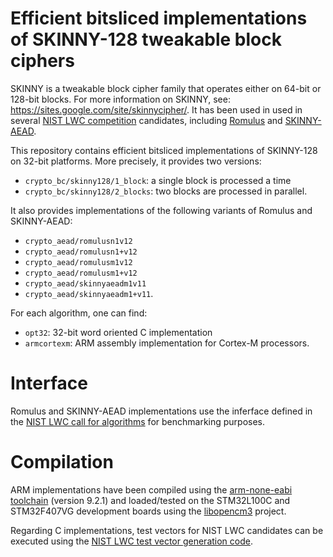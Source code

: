 # Efficient bitsliced implementations of SKINNY-128 tweakable block ciphers

SKINNY is a tweakable block cipher family that operates either on 64-bit or 128-bit blocks. For more information on SKINNY, see: https://sites.google.com/site/skinnycipher/. It has been used in used in several [NIST LWC competition](https://csrc.nist.gov/projects/lightweight-cryptography) candidates, including [Romulus](https://romulusae.github.io/romulus) and [SKINNY-AEAD](https://sites.google.com/site/skinnycipher/nist-lwc-submission/skinny).

This repository contains efficient bitsliced implementations of SKINNY-128 on 32-bit platforms. More precisely, it provides two versions:
- `crypto_bc/skinny128/1_block`:  a single block is processed a time
- `crypto_bc/skinny128/2_blocks`: two blocks are processed in parallel.

It also provides implementations of the following variants of Romulus and SKINNY-AEAD:

- `crypto_aead/romulusn1v12`
- `crypto_aead/romulusn1+v12`
- `crypto_aead/romulusm1v12`
- `crypto_aead/romulusm1+v12`
- `crypto_aead/skinnyaeadm1v11`
- `crypto_aead/skinnyaeadm1+v11`.

For each algorithm, one can find:

- `opt32`: 32-bit word oriented C implementation  
- `armcortexm`: ARM assembly implementation for Cortex-M processors.

# Interface

Romulus and SKINNY-AEAD implementations use the inferface defined in the [NIST LWC call for algorithms](https://csrc.nist.gov/CSRC/media/Projects/Lightweight-Cryptography/documents/final-lwc-submission-requirements-august2018.pdf) for benchmarking purposes.

# Compilation

ARM implementations have been compiled using the [arm-none-eabi toolchain](https://developer.arm.com/tools-and-software/open-source-software/developer-tools/gnu-toolchain/gnu-rm) (version 9.2.1) and loaded/tested on the STM32L100C and STM32F407VG development boards using the [libopencm3](https://github.com/libopencm3/libopencm3) project.

Regarding C implementations, test vectors for NIST LWC candidates can be executed using the [NIST LWC test vector generation code](https://csrc.nist.gov/CSRC/media/Projects/Lightweight-Cryptography/documents/TestVectorGen.zip).
